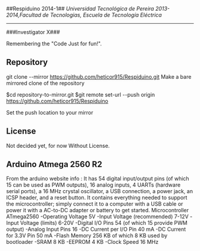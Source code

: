 ##Respiduino  2014-1##
*Universidad Tecnológica de Pereira 2013-2014,Facultad de Tecnologias,       Escuela de Tecnología Eléctrica*

----------

###Investigator X###

Remembering the "Code Just for fun!".

> 


## Repository ##

git clone --mirror  https://github.com/heticor915/Respiduino.git
Make a bare mirrored clone of the repository

$cd repository-to-mirror.git
$git remote set-url --push origin https://github.com/heticor915/Respiduino

Set the push location to your mirror
 
## License  ##
Not decided yet, for now Without License.


##  **Arduino Atmega 2560 R2**  ##

From the arduino website info :
	It has 54 digital input/output pins (of which 15 can be used as PWM outputs), 16 analog inputs, 4 UARTs (hardware serial ports), a 16 MHz crystal oscillator, a USB connection, a power jack, an ICSP header, and a reset button. It contains everything needed to support the microcontroller; simply connect it to a computer with a USB cable or power it with a AC-to-DC adapter or battery to get started.
Microcontroller	ATmega2560
-Operating Voltage	5V
-Input Voltage (recommended)	7-12V
-Input Voltage (limits)	6-20V
-Digital I/O Pins	54 (of which 15 provide PWM output)
-Analog Input Pins	16
-DC Current per I/O Pin	40 mA
-DC Current for 3.3V Pin	50 mA
-Flash Memory	256 KB of which 8 KB used by bootloader
-SRAM	8 KB
-EEPROM	4 KB
-Clock Speed	16 MHz
